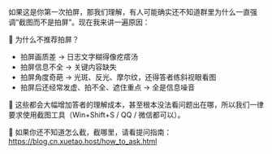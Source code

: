 如果这是你第一次拍屏，那我们理解，有人可能确实还不知道群里为什么一直强调“截图而不是拍屏”。现在我来讲一遍原因：

🧠 为什么不推荐拍屏？
- 拍屏画质差 → 日志文字糊得像疙瘩汤
- 拍屏信息不全 → 关键内容缺失
- 拍屏角度奇葩 → 光斑、反光、摩尔纹，还得答者练斜视眼看图
- 拍屏后还经常发虚、拍不全、遮住重点 → 全是信息噪音

🎯 这些都会大幅增加答者的理解成本，甚至根本没法看问题出在哪，所以我们一律要求使用截图工具（Win+Shift+S / QQ / 微信都可以）。

📎 如果你还不知道怎么截，截哪里，请看提问指南：https://blog.cn.xuetao.host/how_to_ask.html